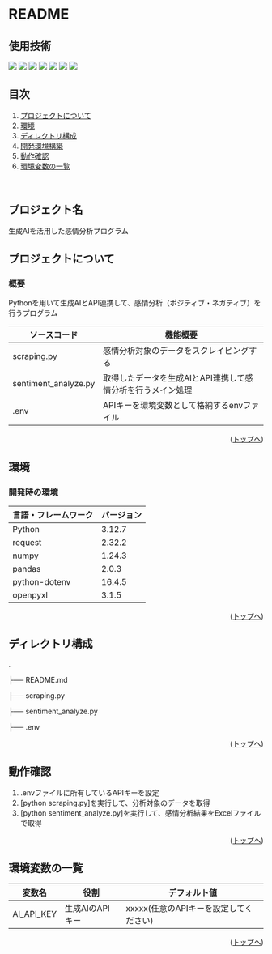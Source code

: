 # README
<div id="top"></div>

## 使用技術

<!-- シールド一覧 -->
<!-- 該当するプロジェクトの中から任意のものを選ぶ-->
<p style="display: inline">
  <!-- バックエンドのフレームワーク一覧 -->
  <img src="https://img.shields.io/badge/-dotenv-000000.svg?logo=dotenv&style=for-the-badge">
  <img src="https://img.shields.io/badge/-openpyxl-092E20.svg?logo=openpyxl&style=for-the-badge">
  <img src="https://img.shields.io/badge/-request-FF2465.svg?logo=request&style=for-the-badge">
  <img src="https://img.shields.io/badge/-numpy-232F3E.svg?logo=numpy&style=for-the-badge">
  <img src="https://img.shields.io/badge/-pandas-20232A?style=for-the-badge&logo=pandas&logoColor=844EBA">
  <!-- バックエンドの言語一覧 -->
  <img src="https://img.shields.io/badge/-Python-F2C63C.svg?logo=python&style=for-the-badge">
  <!-- その他 -->
  <img src="https://img.shields.io/badge/-openai API-1488C6.svg?&style=for-the-badge">

</p>

## 目次

1. [プロジェクトについて](#プロジェクトについて)
2. [環境](#環境)
3. [ディレクトリ構成](#ディレクトリ構成)
4. [開発環境構築](#開発環境構築)
5. [動作確認](#動作確認)
6. [環境変数の一覧](#環境変数の一覧)

<br />

<!-- プロジェクト名を記載 -->

## プロジェクト名

生成AIを活用した感情分析プログラム 

<!-- プロジェクトについて -->

## プロジェクトについて
### 概要
Pythonを用いて生成AIとAPI連携して、感情分析（ポジティブ・ネガティブ）を行うプログラム

<!-- プロジェクトの概要を記載 -->
| ソースコード               | 機能概要                                                                 |
| ------------------------- | ----------------------------------------------------------------------- |
| scraping.py               | 感情分析対象のデータをスクレイピングする                                    |
| sentiment_analyze.py      | 取得したデータを生成AIとAPI連携して感情分析を行うメイン処理                  |
| .env                      | APIキーを環境変数として格納するenvファイル                                  |

<p align="right">(<a href="#top">トップへ</a>)</p>

## 環境

<!-- 言語、フレームワーク一覧とバージョンを記載 -->
### 開発時の環境

| 言語・フレームワーク  | バージョン |
| --------------------- | ---------- |
| Python                | 3.12.7     |
| request               | 2.32.2     |
| numpy                 | 1.24.3     |
| pandas                | 2.0.3      |
| python-dotenv         | 16.4.5     |
| openpyxl              | 3.1.5      |

<p align="right">(<a href="#top">トップへ</a>)</p>

## ディレクトリ構成

<!-- Treeコマンドを使ってディレクトリ構成を記載 -->
.
<p>├── README.md</p>
<p>├── scraping.py</p>
<p>├── sentiment_analyze.py</p>
<p>├── .env</p>

<p align="right">(<a href="#top">トップへ</a>)</p>

## 動作確認
<ol type="1">
<p>
  <li>.envファイルに所有しているAPIキーを設定</li>
  <li>[python scraping.py]を実行して、分析対象のデータを取得</li>
  <li>[python sentiment_analyze.py]を実行して、感情分析結果をExcelファイルで取得</li>
</p>
</ol>  

<p align="right">(<a href="#top">トップへ</a>)</p>

## 環境変数の一覧

| 変数名                 | 役割                      | デフォルト値                         |                
| ---------------------- | ------------------------ | ----------------------------------- | 
| AI_API_KEY             | 生成AIのAPIキー           | xxxxx(任意のAPIキーを設定してください) |

<p align="right">(<a href="#top">トップへ</a>)</p>
